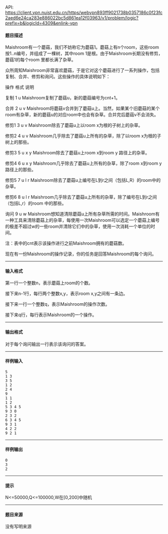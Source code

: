 API: https://client.vpn.nuist.edu.cn/https/webvpn893ff9021738b0357186c0f23fc2aed6e24ca283e886022bc5d861ea12f03963/v1/problem/logic?prefix=b&logicId=4309&enlink-vpn

#### 题目描述

Maishroom有一个蘑菇，我们不妨称它为蘑菇1。蘑菇上有n个room，这些room按1..n编号，并组成了一棵树，其中room 1是根。由于Maishroom长期没有修剪，蘑菇1的每个room 里都长满了杂草。

众所周知Maishroom非常喜欢蘑菇，于是它对这个蘑菇进行了一系列操作，包括复制、合并、修剪和询问。这些操作的具体说明如下：

操作  格式  说明

复制  1 u  Maishroom复制了蘑菇u，新的蘑菇编号为cnt+1。

合并  2 u v  Maishroom将蘑菇v合并到了蘑菇u上。当然，如果某个旧蘑菇的某个room有杂草，新的蘑菇u的对应room中也会有杂草。合并完后蘑菇v不会消失。

修剪1  3 u v  Maishroom除去了蘑菇u上以room x为根的子树上的杂草。

修剪2  4 u v  Maishroom几乎除去了蘑菇u上所有的杂草，除了以room x为根的子树上的那些。

修剪3  5 u x y  Maishroom除去了蘑菇u上room x到room y 路径上的杂草。

修剪4  6 u x y  Maishroom几乎除去了蘑菇u上所有的杂草，除了room x到room y路径上的那些。

修剪5  7 u l r  Maishroom除去了蘑菇u上编号在L到r之间（包括L,R）的room中的杂草。

修剪6  8 u l r  Maishroom几乎除去了蘑菇u上所有的杂草，除了编号在L到r之间（包括L,r）的room 中的那些。

询问  9 u w  Maishroom想知道清除蘑菇u上所有杂草所需的时间。Maishroom有一种工具来清除蘑菇上的杂草，每使用一次Maishroom可以选定一个蘑菇上编号的极差不超过w的一些room并清除它们中的杂草，使用一次消耗一个单位的时间。

注：表中的cnt表示该操作进行之前Maishroom拥有的蘑菇数。

现在有一份Maishroom的操作记录，你的任务是回答Maishroom的每个询问。

---

#### 输入格式

第一行一个整数n，表示蘑菇上room的个数。

接下来n-1行，每行两个整数x,y，表示room x,y之间有一条边。

接下来一行一个整数q，表示Maishroom的操作次数。

接下来q行，每行表示Maishroom的一个操作。

---

#### 输出格式

对于每个询问输出一行表示该询问的答案。

---

#### 样例输入
```
5
1 3
3 5
1 2
2 4
9
1 1
1 2
5 3 4 5
9 3 0
2 3 2
6 3 4 5
9 3 1
4 2 2
9 2 1

```

---

#### 样例输出
```
0
3
2

```

---

#### 提示

N<=50000,Q<=100000,W在\[0,200\]中随机

---

#### 题目来源

没有写明来源